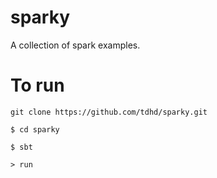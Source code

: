 # sparky

A collection of spark examples.

# To run

`git clone https://github.com/tdhd/sparky.git`

`$ cd sparky`

`$ sbt`

`> run`

